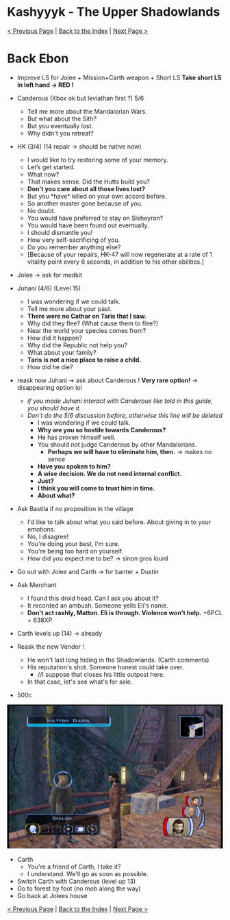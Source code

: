 # Kashyyyk - The Upper Shadowlands

[< Previous Page](053_Kashyyyk.md)
| [Back to the Index](./000_Index.md)
| [Next Page >](./055_Kashyyyk.md)

# Back Ebon

- Improve LS for Jolee + Mission+Carth weapon + Short LS **Take short LS in left hand -> RED !**
- Canderous (Xbox ok but leviathan first ?) 5/6
    - Tell me more about the Mandalorian Wars.
    - But what about the Sith?
    - But you eventually lost.
    - Why didn't you retreat?
- HK (3/4) (14 repair -> should be native now)
    - I would like to try restoring some of your memory.
    - Let’s get started.
    - What now?
    - That makes sense. Did the Hutts build you?
    - **Don't you care about all those lives lost?**
    - But you \*have\* killed on your own accord before.
    - So another master gone because of you.
    - No doubt.
    - You would have preferred to stay on Sleheyron?
    - You would have been found out eventually.
    - I should dismantle you!
    - How very self-sacrificing of you.
    - Do you remember anything else?
    - [Because of your repairs, HK-47 will now regenerate at a rate of 1 vitality point every 6 seconds, in addition to his other abilities.]
- Jolee -> ask for medkit
- Juhani (4/6) (Level 15)
    - I was wondering if we could talk.
    - Tell me more about your past.
    - **There were no Cathar on Taris that I saw.**
    - Why did they flee? (What cause them to flee?)
    - Near the world your species comes from?
    - How did it happen?
    - Why did the Republic not help you?
    - What about your family?
    - **Taris is not a nice place to raise a child.**
    - How did he die?
- reask now Juhani -> ask about Canderous ! **Very rare option!** -> disappearing option lol
    - _if you made Juhani interact with Canderous like told in this guide, you should have it._
    - _Don't do the 5/6 discussion before, otherwise this line will be deleted_
        - I was wondering if we could talk.
        - **Why are you so hostile towards Canderous?**
        - He has proven himself well.
        - You should not judge Canderous by other Mandalorians.
            - **Perhaps we will have to eliminate him, then.** -> makes no sence
        - **Have you spoken to him?**
        - **A wise decision. We do not need internal conflict.**
        - **Just?**
        - **I think you will come to trust him in time.**
        - **About what?**
- Ask Bastila if no proposition in the village
  - I'd like to talk about what you said before. About giving in to your emotions.
  - No, I disagree!
  - You're doing your best, I'm sure.
  - You're being too hard on yourself.
  - How did you expect me to be? -> sinon gros lourd


- Go out with Jolee and Carth -> for banter + Dustin
- Ask Merchant
    - I found this droid head. Can I ask you about it?
    - It recorded an ambush. Someone yells Eli's name.
    - **Don't act rashly, Matton. Eli is through. Violence won't help.** +6PCL + 638XP
- Carth levels up (14) -> already
- Reask the new Vendor !
    - He won't last long hiding in the Shadowlands. (Carth comments)
    - His reputation's shot. Someone honest could take over.
        - //I suppose that closes his little outpost here.
    - In that case, let's see what's for sale.
- 500c

![KOTOR Guide-7](../resources/images/screenshots/KOTOR%20Guide-7.png)

- Carth
    - You're a friend of Carth, I take it?
    - I understand. We'll go as soon as possible.
- Switch Carth with Canderous (level up 13)
- Go to forest by foot (no mob along the way)
- Go back at Jolees house


[< Previous Page](053_Kashyyyk.md)
| [Back to the Index](./000_Index.md)
| [Next Page >](./055_Kashyyyk.md)
